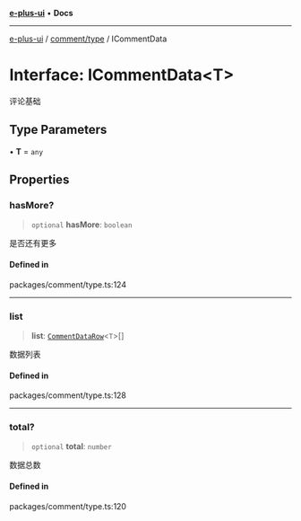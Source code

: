 [**e-plus-ui**](../../../README.md) • **Docs**

***

[e-plus-ui](../../../modules.md) / [comment/type](../README.md) / ICommentData

# Interface: ICommentData\<T\>

评论基础

## Type Parameters

• **T** = `any`

## Properties

### hasMore?

> `optional` **hasMore**: `boolean`

是否还有更多

#### Defined in

packages/comment/type.ts:124

***

### list

> **list**: [`CommentDataRow`](../type-aliases/CommentDataRow.md)\<`T`\>[]

数据列表

#### Defined in

packages/comment/type.ts:128

***

### total?

> `optional` **total**: `number`

数据总数

#### Defined in

packages/comment/type.ts:120
